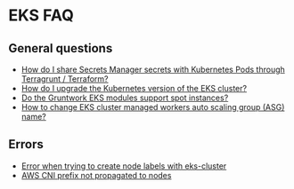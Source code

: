 # EKS FAQ

## General questions

- [How do I share Secrets Manager secrets with Kubernetes Pods through Terragrunt / Terraform?](https://github.com/gruntwork-io/knowledge-base/discussions/213)
- [How do I upgrade the Kubernetes version of the EKS cluster?](https://github.com/gruntwork-io/knowledge-base/discussions/143)
- [Do the Gruntwork EKS modules support spot instances?](https://github.com/gruntwork-io/knowledge-base/discussions/134)
- [How to change EKS cluster managed workers auto scaling group (ASG) name?](https://github.com/gruntwork-io/knowledge-base/discussions/131)

## Errors

- [Error when trying to create node labels with eks-cluster](https://github.com/gruntwork-io/knowledge-base/discussions/202)
- [AWS CNI prefix not propagated to nodes](https://github.com/gruntwork-io/knowledge-base/discussions/196)


<!-- ##DOCS-SOURCER-START
{"sourcePlugin":"local-copier","hash":"d95f4a0a70695a6733735a2c67f6bd4e"}
##DOCS-SOURCER-END -->
